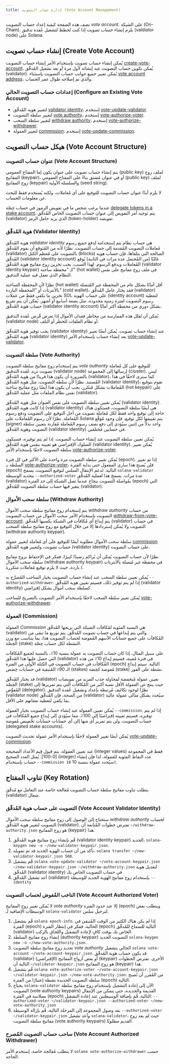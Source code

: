 ```yaml
---
title: إدارة حساب التصويت (Vote Account Management)
---
```


تصف هذه الصفحة كيفية إعداد حساب التصويت _vote account_. على الشبكة (On-Chain). يلزم إنشاء حساب تصويت إذا كنت تُخطط لتشغيل عُقدة تدقيق (valdiator node) على Solana.

## إنشاء حساب تصويت (Create Vote Account)

يُمكن إنشاء حساب تصويت بإستخدام الأمر إنشاء حساب التصويت [create-vote-account](../cli/usage.md#solana-create-vote-account). يُمكن تكوين حساب التصويت عند إنشائه لأول مرة أو بعد تشغيل المُدقّق (validator). يُمكن تغيير جميع جوانب حساب التصويت بإستثناء [vote account address](#vote-account-address)، والذي تم إصلاحه طوال عمر الحساب.

### إعدادات حساب التصويت الحالي (Configure an Existing Vote Account)

- لتغيير هوية المُدقّق [validator identity](#validator-identity)، إستخدم [vote-update-validator](../cli/usage.md#solana-vote-update-validator).
- لتغيير سلطة التصويت [vote authority](#vote-authority)، إستخدم [vote-authorize-voter](../cli/usage.md#solana-vote-authorize-voter).
- لتغيير سلطة السحب [withdraw authority](#withdraw-authority)، إستخدم [vote-authorize-withdrawer](../cli/usage.md#solana-vote-authorize-withdrawer).
- لتغيير العمولة [commission](#commission)، إستخدم [vote-update-commission](../cli/usage.md#solana-vote-update-commission).

## هيكل حساب التصويت (Vote Account Structure)

### عنوان حساب التصويت (Vote Account Structure)

يتم إنشاء حساب تصويت على عنوان يكون إما المفتاح العمومي (public key) لملف زوج المفاتيح (keypair)، أو في عنوان مُشتق بناءً على المفتاح العمومي (public key) لملف زوج المفاتيح (keypair) والسلسلة الأولية (seed string).

لا يلزم أبدًا عنوان حساب التصويت للتوقيع على أي مُعاملات، ولكنه يُستخدم فقط للبحث عن معلومات الحساب.

عندما يرغب شخص ما في تفويض الرموز في حساب حِصَّة [delegate tokens in a stake account](../staking.md)، يتم توجيه أمر التفويض إلى عنوان حساب التصويت الخاص المُدقّق (validator) الذي يريد حامل الرمز (token-holder) تفويضه.

### هوية المُدقّق (Validator Identity)

هوية المُدقّق _validator identity_ هي حساب نظام يتم إستخدامه لدفع جميع رسوم مُعاملات التصويت المُقدمة إلى حساب التصويت. نظرًا لأنه من المُتوقع أن يقوم المُدقّق (validator) بالتصويت على مُعظم الكتل (blocks) الصالحة التي يتلقاها، فإن حساب هوية المُدقّق (validator identity account) غالبًا (من المُحتمل عدة مرات في الثانية) يُوقع المُعاملات ويدفع الرسوم. لهذا السبب، يجب تخزين زوج مفاتيح هوية المُدقّق (validator identity keypair) كـ "محفظة ساخنة" (hot wallet) في ملف زوج مفاتيح على نفس النظام الذي تعمل فيه عملية التدقيق.

نظرًا لأن المحفظة الساخنة (hot wallet) أقل أمانًا بشكل عام من المحفظة غير المُتصلة بالأنترنات أو "المحفظة الباردة" (cold wallet)، فقد يختار عامل المُدقّق (validator) تخزين ما يكفي فقط من عملات SOL على حساب الهوية (identity account) لتغطية رسوم التصويت لفترة زمنية محدودة، مثل بضعة أسابيع أو أشهر. يُمكن أن يتم تفريغ حساب هوية المُدقّق (validator identity account) بشكل دوري من محفظة أكثر أمانًا.

يُمكن أن تُقلل هذه الممارسة من مخاطر فقدان الأموال إذا تعرض قُرص عُقدة التدقيق (validator node) أو نظام الملفات للخطر أو التلف.

يجب توفير هوية المُدقّق (validator identity) عند إنشاء حساب تصويت. يُمكن أيضًا تغيير هوية المُدقّق (validator identity) بعد إنشاء حساب بإستخدام الأمر [vote-update-validator](../cli/usage.md#solana-vote-update-validator).

### سلطة التصويت (Vote Authority)

يتم إستخدام زوج مفاتيح سلطة التصويت _vote authority_ للتوقيع على كل مُعاملة تصويت تريد عُقدة التدقيق (validator node) إرسالها إلى المجموعة (cluster). ليس بالضرورة أن يكون هذا فريدًا من هوية المُدقّق (validator)، كما سترى لاحقًا في هذا المُستند. نظرًا لأن سلطة التصويت، مثل هوية المُدقّق (validator identity)، تقوم بتوقيع المُعاملات بشكل مُتكرر، يجب أن يكون هذا أيضًا زوج مفاتيح ساخنة (hot keypair) على نفس نظام الملفات مثل عملية المُدقّق (validator).

يُمكن تعيين سلطة التصويت على نفس العنوان مثل هوية المُدقّق (validator identity). إذا كانت هوية المُدقّق (validator identity) هي أيضًا سلطة التصويت، فستكون هناك حاجة إلى توقيع واحد فقط لكل مُعاملة تصويت من أجل التوقيع على التصويت ودفع رسوم المُعاملة. نظرًا لأن رسوم المُعاملات على Solana يتم تقييمها لكل توقيع، فإن وجود مُوَقِّع (signer) واحد بدلاً من إثنين سيُؤدي إلى دفع نصف رسوم المُعاملة مُقارنة بتعيين سلطة التصويت وهوية المُدقّق (validator identity) في حسابين مُختلفين.

يُمكن تعيين سلطة التصويت عند إنشاء حساب التصويت. إذا لم يتم توفيره، فسيكون السلوك الإفتراضي هو تعيينه بنفس هوية المُدقّق (validator identity). يُمكن تغيير سلطة التصويت لاحقًا بإستخدام الأمر [vote-authorize-voter](../cli/usage.md#solana-vote-authorize-voter).

يُمكن تغيير سلطة التصويت مرة واحدة على الأكثر في كل فترة (epoch). إذا تم تغيير السلطة بـ [vote-authorize-voter](../cli/usage.md#solana-vote-authorize-voter)، فلن يُصبح هذا ساري المفعول حتى بداية الفترة (epoch) التالية. لدعم الإنتقال السلس لتوقيع التصويت، يسمح `solana-validator` بتحديد الوسيطة `--authorized-voter` عدة مرات. يسمح هذا لعملية المُدقّق (validator) بمُواصلة التصويت بنجاح عندما تصل الشبكة إلى حد الفترة (epoch) التي يتغير فيها حساب سلطة التصويت للمُدقّق (validator).

### سلطة سحب الأموال (Withdraw Authority)

يتم إستخدام زوج مفاتيح سلطة سحب الأموال _withdraw authority_ من حساب التصويت بإستخدام الأمر سحب الأموال من حساب التصويت [withdraw-from-vote-account](../cli/usage.md#solana-withdraw-from-vote-account). يتم إيداع أي مُكافآت في الشبكة يكسبها المُدقّق (validator) في حساب التصويت ولا يُمكن إستردادها إلا من خلال التوقيع مع زوج مفاتيح سلطة السحب (withdraw authority keypair).

سلطة سحب الأموال مطلوبة أيضًا للتوقيع على أي مُعاملة لتغيير عمولة [commission](#commission) حساب تصويت، ولتغيير هوية المُدقّق (validator identity) على حساب التصويت.

نظرًا لأن حساب التصويت يُمكن أن يُراكم رصيدًا كبيرًا، ففكر في الإحتفاظ بزوج مفاتيح سلطة سحب الأموال (withdraw authority keypair) في محفظة غير مُتصلة بالأنترنات / باردة، حيث لا يلزم توقيع مُعاملات متكررة.

يُمكن تعيين سلطة السحب عند إنشاء حساب التصويت بخيار الساحب المُصرَّح به `--authorized-withdrawer`. إذا لم يتم توفير ذلك، فسيتم تعيين هوية المُدقّق (validator identity) كسلطة سحب أموال بشكل إفتراضي.

يُمكن تغيير سلطة السحب لاحقًا بإستخدام الأمر التصويت بالتصريح للساحب [vote-authorize-withdrawer](../cli/usage.md#solana-vote-authorize-withdrawer).

### العمولة (Commission)

العمولة _Commission_ هي النسبة المئوية لمُكافآت الشبكة التي يربحها المُدقّق (validator) والتي يتم إيداعها في حساب تصويت المُدقّق. يتم توزيع ما تبقى من المُكافآت على جميع حسابات الأسهم المُفوضة لحساب التصويت هذا، بما يتناسب مع وزن الحِصَّة (stake) النشطة لكل حساب حِصَّة.

على سبيل المثال، إذا كان حساب التصويت به عمولة بنسبة 10٪، بالنسبة لجميع المُكافآت التي حصل عليها هذا المُدقّق (validator) في فترة مُعينة، فسيتم إيداع 10٪ من هذه المُكافآت في حساب التصويت في الكتلة الأولى من الفترة (epoch) التالية. سيتم إيداع الـ 90٪ المُتبقية في حسابات حِصَص (stakes) مُفوضة كحِصَة (stake) نشطة على الفور.

قد يختار المُدقّق (validator) تعيين عمولة مُنخفضة لمحاولة جذب المزيد من تفويضات الحِصَّة (stake) حيث ينتج عن العمولة الأقل نسبة أكبر من المُكافآت التي يتم تمريرها إلى المُفوِّض (delegator). نظرًا لوجود تكاليف مُرتبطة بإعداد وتشغيل عُقدة التدقيق (validator node) من الصحة، فإن المُدقّق (validator) سيُحدد بشكل مثالي عمولة عالية بما يكفي لتغطية نفقاتهم على الأقل.

يُمكن تعيين العمولة عند إنشاء حساب التصويت بخيار العمولة `--commission`. إذا لم يتم توفيره، فسيتم تعيينه إفتراضيًا إلى 100٪، مما سيُؤدي إلى إيداع جميع المُكافآت في حساب التصويت، ولن يتم تمرير أي منها إلى أي حسابات حسابات تحْصِيص مُفوضة (delegated stake accounts).

يُمكن أيضًا تغيير العمولة لاحقًا بإستخدام الأمر عمولة تحديث التصويت [vote-update-commission](../cli/usage.md#solana-vote-update-commission).

عند تعيين العمولة، يتم قبول قِيم الأعداد الصحيحة (integer values) فقط في المجموعة [0-100]. يُمثل العدد الصحيح (integer) عدد النقاط المئوية للعمولة، لذا فإن إنشاء حساب بإستخدام `--commission 10` سيُحدد عمولة بنسبة 10٪.

## تناوب المفتاح (Key Rotation)

يتطلب تناوب مفاتيح سلطة حساب التصويت مُعالجة خاصة عند التعامل مع مُدقّق (validator) شغال.

### التصويت على حساب هوية المُدقّق (Vote Account Validator Identity)

ستحتاج إلى الوصول إلى زوج مفاتيح سلطة سحب الأموال _withdraw authority_ لحساب التصويت لتغيير هوية المُدقّق (validator). تفترض خطوات المُتابعة أن `~/withdraw-authority.json` هو زوج المفاتيح (keypair) هذا.

1. قُم بإنشاء زوج مفاتيح هوية المُدقّق (validator identity keypair) الجديد، `solana-keygen new -o ~/new-validator-keypair.json`.
2. تأكد من أن حساب الهوية الجديد قد تم تمويله، `solana transfer ~/new-validator-keypair.json 500`.
3. قُم بتشغيل `solana vote-update-validator ~/vote-account-keypair.json ~/new-validator-keypair.json ~/withdraw-authority.json` لتعديل هوية المُدقّق (validator identity) في حساب التصويت الخاص بك
4. أعد تشغيل المُدقّق (validator) بإستخدام زوج مفاتيح الهوية الجديد للوسيطة `--identity`

### الناخب المُفوض لحساب التصويت (Vote Account Authorized Voter)

لا يُمكن تغيير زوج المفاتيح _vote authority_ إلا عند حدود الفترة (epoch) ويتطلب بعض الوسيطات الإضافية لـ `solana-validator` لترحيل سلس.

1. قُم بتشغيل `solana epoch-info`. إذا لم يكن هناك الكثير من الوقت المُتبقي في الفترة (epoch) الحالية، ففكر في إنتظار الفترة (epoch) التالية للسماح للمُدقّق (validator) الخاص بك بوقت كافٍ لإعادة التشغيل واللحاق بالركب.
2. إنشاء زوج مفاتيح السلطة (authority keypair) التصويت الجديد `solana-keygen new -o ~/new-vote-authority.json`.
3. تحديد زوج مفاتيح سلطة التصويت _vote authority_ الحالي بتشغيل `solana vote-account ~/vote-account-keypair.json`. قد يكون حساب هوية المُدقّق (validator) (الإفتراضي) أو بعض أزواج المفاتيح (keypair) الأخرى. تفترض الخطوات التالية أن `~/validator-keypair.json` هو زوج المفاتيح (keypair) هذا.
4. قُم بتشغيل `solana vote-authorize-voter ~/vote-account-keypair.json ~/validator-keypair.json ~/new-vote-authority.json`. من المُقرر أن تُصبح سلطة التصويت الجديدة نشطة إعتبارًا من الفترة (epoch) التالية.
5. يحتاج `solana-validator` الآن إلى إعادة التشغيل بإستخدام زوج مفاتيح سلطة التصويت (vote authority keypairs) القديمة والجديدة، حتى يتمكن من الإنتقال بسلاسة في الفترة (epoch) التالية. قُم بإضافة الوسيطتين عند إعادة التشغيل: `--authorized-voter ~/validator-keypair.json --authorized-voter ~/new-vote-authority.json`
6. بعد وصول المجموعة إلى المرحلة التالية، قُم بإزالة الوسيطة `--authorized-voter ~/validator-keypair.json` وأعد تشغيل `solana-validator`، حيث لم يعد زوج مفاتيح سلطة التصويت (vote authority keypairs) القديم مطلوبًا.

### ساحب حساب التصويت المُصرح (Vote Account Authorized Withdrawer)

لا يتطلب مُعالجة خاصة. إستخدم الأمر `solana vote-authorize-withdrawer` حسب الحاجة.
